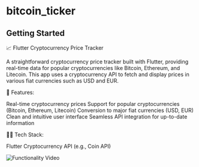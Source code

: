 # bitcoin_ticker


## Getting Started

📈 Flutter Cryptocurrency Price Tracker

A straightforward cryptocurrency price tracker built with Flutter, providing real-time data for popular cryptocurrencies like Bitcoin, Ethereum, and Litecoin. This app uses a cryptocurrency API to fetch and display prices in various fiat currencies such as USD and EUR.

🚀 Features:

Real-time cryptocurrency prices
Support for popular cryptocurrencies (Bitcoin, Ethereum, Litecoin)
Conversion to major fiat currencies (USD, EUR)
Clean and intuitive user interface
Seamless API integration for up-to-date information


👨‍💻 Tech Stack:

Flutter
Cryptocurrency API (e.g., Coin API)


![Functionality Video](https://media.giphy.com/media/v1.Y2lkPTc5MGI3NjExOThsbmJxa29kdnEyM3k3N2FncGxpemVjYm4yY214eXdtdW5hNWYyMCZlcD12MV9pbnRlcm5hbF9naWZfYnlfaWQmY3Q9Zw/BZKrtjFfQaWQH0fyfg/giphy.gif)
